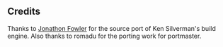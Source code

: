 ## Credits

Thanks to [Jonathon Fowler](https://github.com/jonof/jfsw) for the source port of Ken Silverman's build engine.  Also thanks to romadu for the porting work for portmaster.

